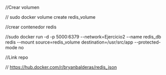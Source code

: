 //Crear volumen

// sudo docker volume create redis_volume

//crear contenedor redis

//sudo docker run -d -p 5000:6379 --network=Ejercicio2 --name redis_db redis --mount source=redis_volume destination=/usr/src/app --protected-mode no

//Link repo

// https://hub.docker.com/r/bryanbalderas/redis_json